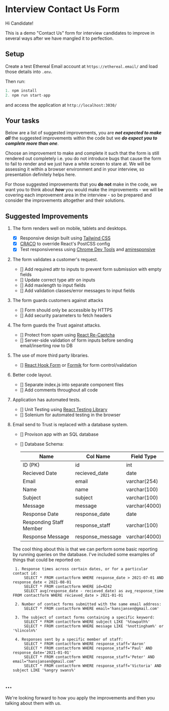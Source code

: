 # Interview Contact Us Form

Hi Candidate!

This is a demo "Contact Us" form for interview candidates to improve in several ways after we have mangled it to perfection.

## Setup

Create a test Ethereal Email account at `https://ethereal.email/` and load those details into `.env`.

Then run:

```js
1. npm install
2. npm run start-app
```

and access the application at `http://localhost:3030/`


## Your tasks
Below are a list of suggested improvements, you are ***not expected to make all*** the suggested improvements within the code but we ***do expect you to complete more than one***.

Choose an improvement to make and complete it such that the form is still rendered out completely i.e. you do not introduce bugs that cause the form to fail to render and we just have a white screen to stare at. We will be assessing it within a browser environment and in your interview, so presentation definitely helps here.

For those suggested improvements that you **do not** make in the code, we want you to think about ***how*** you would make the improvements - we will be covering each improvement area in the interview - so be prepared and consider the improvements altogether and their solutions.

## Suggested Improvements

1. The form renders well on mobile, tablets and desktops.
    - [x] Responsive design built using [Tailwind CSS](#https://tailwindcss.com/docs/guides/create-react-app)
    - [x] [CRACO](https://github.com/gsoft-inc/craco) to override React's PostCSS config
    - [x] Test responsiveness using [Chrome Dev Tools](https://developer.chrome.com/docs/devtools/) and [amiresponsive](http://ami.responsivedesign.is/)

2. The form validates a customer's request.
    - [] Add required attr to inputs to prevent form submission with empty fields
    - [] Update correct type attr on inputs
    - [] Add maxlength to input fields
    - [] Add validation classes/error messages to input fields

3. The form guards customers against attacks
    - [] Form should only be accessible by HTTPS
    - [] Add security parameters to fetch headers

4. The form guards the Trust against attacks.
    - [] Protect from spam using [React Re-Captcha](https://www.npmjs.com/package/react-recaptcha)
    - [] Server-side validation of form inputs before sending email/inserting row to DB

5. The use of more third party libraries.
    - [] [React Hook Form](https://react-hook-form.com/) or [Formik](https://formik.org/docs/overview) for form control/validation

6. Better code layout.
    - [] Separate index.js into separate component files
    - [] Add comments throughout all code

7. Application has automated tests.
    - [] Unit Testing using [React Testing Library](https://reactjs.org/docs/testing.html)
    - [] Solenium for automated testing in the browser

8. Email send to Trust is replaced with a database system.
    - [] Provison app with an SQL database
    - [] Database Schema: 

        | Name    | Col Name  | Field Type    |
        |---------|---------|---------------|
        | ID (PK) | id      | int           |
        | Recieved Date    | recieved_date    | date     |
        | Email   | email   | varchar(254)  |
        | Name    | name    | varchar(100)  |
        | Subject | subject | varchar(100)  |
        | Message | message | varchar(4000) |
        | Response Date | response_date | date |
        | Responding Staff Member | response_staff | varchar(100) |
        | Response Message | response_message | varchar(4000) |
    
    The cool thing about this is that we can perform some basic reporting by running queries on the database. I've included some examples of things that could be reported on:
    
        1. Response times across certain dates, or for a particular contact id:
            SELECT * FROM contactform WHERE response_date > 2021-07-01 AND response_date < 2021-08-01
            SELECT * FROM contactform WHERE id=4242
            SELECT avg(response_date - recieved_date) as avg_response_time FROM contactform WHERE recieved_date > 2021-01-01
        
        2. Number of contact forms submitted with the same email address:
            SELECT * FROM contactform WHERE email='hansjansen@gmail.com'
        
        3. The subject of contact forms containing a specific keyword:
            SELECT * FROM contactform WHERE subject LIKE '%towpath%'
            SELECT * FROM contactform WHERE message LIKE '%nottingham%' or '%lincoln%'

        4. Responses sent by a specific member of staff:
            SELECT * FROM contactform WHERE response_staff='Aaron'
            SELECT * FROM contactform WHERE response_staff='Paul' AND response_date='2021-01-01'
            SELECT * FROM contactform WHERE response_staff='Peter' AND email="hansjansen@gmail.com"
            SELECT * FROM contactform WHERE response_staff='Victoria' AND subject LIKE '%angry swans%'

## ...
We're looking forward to how you apply the improvements and then you talking about them with us.
